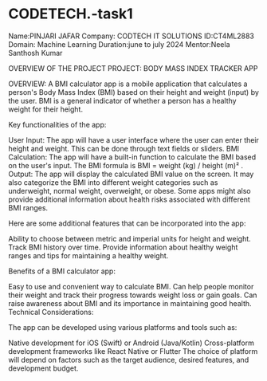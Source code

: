 # CODETECH.-task1
Name:PINJARI JAFAR
Company: CODTECH IT SOLUTIONS
ID:CT4ML2883
Domain: Machine Learning
Duration:june to july 2024
Mentor:Neela Santhosh Kumar

OVERVIEW OF THE PROJECT
PROJECT: BODY MASS INDEX TRACKER APP

OVERVIEW:
A BMI calculator app is a mobile application that calculates a person's Body Mass Index (BMI) based on their height and weight (input) by the user. BMI is a general indicator of whether a person has a healthy weight for their height.

Key functionalities of the app:

User Input: The app will have a user interface where the user can enter their height and weight. This can be done through text fields or sliders.
BMI Calculation: The app will have a built-in function to calculate the BMI based on the user's input. The BMI formula is BMI = weight (kg) / height (m)² .
Output: The app will display the calculated BMI value on the screen. It may also categorize the BMI into different weight categories such as underweight, normal weight, overweight, or obese. Some apps might also provide additional information about health risks associated with different BMI ranges.

Here are some additional features that can be incorporated into the app:

Ability to choose between metric and imperial units for height and weight.
Track BMI history over time.
Provide information about healthy weight ranges and tips for maintaining a healthy weight.

Benefits of a BMI calculator app:

Easy to use and convenient way to calculate BMI.
Can help people monitor their weight and track their progress towards weight loss or gain goals.
Can raise awareness about BMI and its importance in maintaining good health.
Technical Considerations:

The app can be developed using various platforms and tools such as:

Native development for iOS (Swift) or Android (Java/Kotlin)
Cross-platform development frameworks like React Native or Flutter
The choice of platform will depend on factors such as the target audience, desired features, and development budget.
